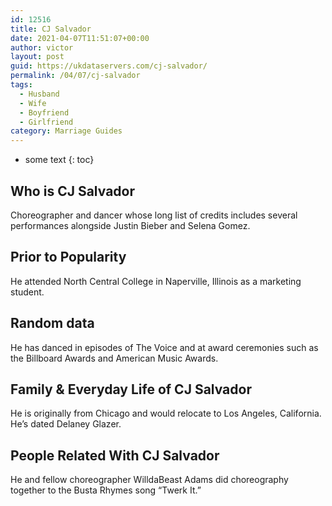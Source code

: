 ```yaml
---
id: 12516
title: CJ Salvador
date: 2021-04-07T11:51:07+00:00
author: victor
layout: post
guid: https://ukdataservers.com/cj-salvador/
permalink: /04/07/cj-salvador
tags:
  - Husband
  - Wife
  - Boyfriend
  - Girlfriend
category: Marriage Guides
---
```


* some text
{: toc}


## Who is CJ Salvador



Choreographer and dancer whose long list of credits includes several performances alongside Justin Bieber and Selena Gomez.

                
                
                
## Prior to Popularity



He attended North Central College in Naperville, Illinois as a marketing student.

                
                
                
## Random data



He has danced in episodes of The Voice and at award ceremonies such as the Billboard Awards and American Music Awards.

                
                
                
## Family & Everyday Life of CJ Salvador



He is originally from Chicago and would relocate to Los Angeles, California. He&#8217;s dated Delaney Glazer.

                
                
                
## People Related With CJ Salvador



He and fellow choreographer WilldaBeast Adams did choreography together to the Busta Rhymes song &#8220;Twerk It.&#8221;

                
              
            
          
          
          